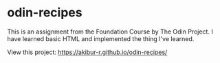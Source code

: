 # odin-recipes

This is an assignment from the Foundation Course by The Odin Project. I have learned basic HTML and implemented the thing I've learned.

View this project: https://akibur-r.github.io/odin-recipes/
